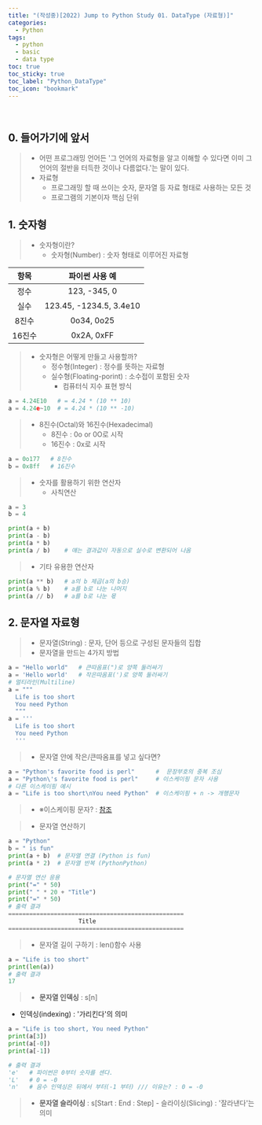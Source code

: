 ```yaml
---
title: "(작성중)[2022) Jump to Python Study 01. DataType (자료형)]"
categories:
  - Python
tags:
  - python
  - basic
  - data type
toc: true
toc_sticky: true
toc_label: "Python_DataType"
toc_icon: "bookmark"
---
```


<br>

## 0. 들어가기에 앞서
> - 어떤 프로그래밍 언어든 '그 언어의 자료형을 알고 이해할 수 있다면 이미 그 언어의 절반을 터득한 것이나 다름없다.'는 말이 있다.
> - 자료형
>   - 프로그래밍 할 때 쓰이는 숫자, 문자열 등 자료 형태로 사용하는 모든 것
>   - 프로그램의 기본이자 핵심 단위

## 1. 숫자형
> - 숫자형이란?
>   - 숫자형(Number) : 숫자 형태로 이루어진 자료형
> 
|항목|파이썬 사용 예|
|:--:|:--:|
|정수|123, -345, 0|
|실수|123.45, -1234.5, 3.4e10|
|8진수|0o34, 0o25|
|16진수|0x2A, 0xFF|

> - 숫자형은 어떻게 만들고 사용할까?
>   - 정수형(Integer) : 정수를 뜻하는 자료형
>   - 실수형(Floating-porint) : 소수접이 포함된 숫자
>     - 컴퓨터식 지수 표현 뱡식
```py
a = 4.24E10   # = 4.24 * (10 ** 10)
a = 4.24e~10  # = 4.24 * (10 ** -10)
```

>   - 8진수(Octal)와 16진수(Hexadecimal)
>     - 8진수 : 0o or 0O로 시작
>     - 16진수 : 0x로 시작
```py
a = 0o177   # 8진수
b = 0x8ff   # 16진수
```

> - 숫자를 활용하기 위한 연산자
>   - 사칙연산

```py
a = 3
b = 4

print(a + b)
print(a - b)
print(a * b)
print(a / b)    # 얘는 결과값이 자동으로 실수로 변환되어 나옴
```

>   - 기타 유용한 연산자
```py
print(a ** b)   # a의 b 제곱(a의 b승)
print(a % b)    # a를 b로 나눈 나머지
print(a // b)   # a를 b로 나눈 몫
```

## 2. 문자열 자료형
> - 문자열(String) : 문자, 단어 등으로 구성된 문자들의 집합
> - 문자열을 만드는 4가지 방법
```py
a = "Hello world"   # 큰따옴표(")로 양쪽 둘러싸기
a = 'Hello world'   # 작은따옴표(')로 양쪽 둘러싸기
# 멀티라인(Multiline)
a = """
  Life is too short
  You need Python
  """
a = '''
  Life is too short
  You need Python
  '''
```

> - 문자열 안에 작은/큰따옴표를 넣고 싶다면?
```py
a = "Python's favorite food is perl"      #  문장부호의 중복 조심
a = "Python\'s favorite food is perl"     # 이스케이핑 문자 사용
# 다른 이스케이핑 예시
a = "Life is too short\nYou need Python"  # 이스케이핑 + n -> 개행문자
```

> - ※이스케이핑 문자? : [참조](https://atomic0x90.github.io/c-language/2019/05/28/C-Language-escape-sequence.html)

> - 문자열 연산하기

```py
a = "Python"
b = " is fun"
print(a + b)  # 문자열 연결 (Python is fun)
print(a * 2)  # 문자열 반복 (PythonPython)

# 문자열 연산 응용
print("=" * 50)
print(" " * 20 + "Title")
print("=" * 50)
# 출력 결과
==================================================
                    Title
==================================================
```

> - 문자열 길이 구하기 : len()함수 사용
```py
a = "Life is too short"
print(len(a))
# 출력 결과
17
```

> - **문자열 인덱싱** : s[n]
   - 인덱싱(indexing) : '가리킨다'의 의미

```py
a = "Life is too short, You need Python"
print(a[3])
print(a[-0])
print(a[-1])

# 출력 결과
'e'   # 파이썬은 0부터 숫자를 센다.
'L'   # 0 = -0
'n'   # 음수 인덱싱은 뒤에서 부터(-1 부터) /// 이유는? : 0 = -0
```

> - **문자열 슬라이싱** : s[Start : End : Step]
    - 슬라이싱(Slicing) : '잘라낸다'는 의미



